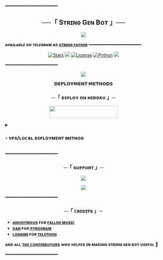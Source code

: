 ━━━━━━━━━━━━━━━━━━━━

<h2 align="center">
    ──「 Sᴛʀɪɴɢ Gᴇɴ Bᴏᴛ 」──
</h2>

<p align="center">
  <img src="https://te.legra.ph/file/3792b39d8904473d6db65.jpg">
</p>

_**ᴀᴠᴀɪʟᴀʙʟᴇ ᴏɴ ᴛᴇʟᴇɢʀᴀᴍ ᴀs [sᴛʀɪɴɢ ғᴀᴛʜᴇʀ](https://t.me/StringFatherBot)**_
━━━━━━━━━━━━━━━━━━━━

<p align="center">
<a href="https://github.com/Zenaku2050s/ZenakuSessionStrings/stargazers"><img src="https://img.shields.io/github/stars/Zenaku2050s/ZenakuSessionStrings?color=black&logo=github&logoColor=black&style=for-the-badge" alt="Stars"/></a>
<a href="https://github.com/Zenaku2050s/ZenakuSessionStrings/network/members"> <img src="https://img.shields.io/github/forks/Zenaku2050s/ZenakuSessionStrings?color=black&logo=github&logoColor=black&style=for-the-badge"/></a>
<a href="https://github.com/Zenaku2050s/ZenakuSessionStrings/blob/master/LICENSE"> <img src="https://img.shields.io/badge/License-MIT-blueviolet?style=for-the-badge" alt="License"/></a>
<a href="https://www.python.org/"> <img src="https://img.shields.io/badge/Written%20in-Python-skyblue?style=for-the-badge&logo=python" alt="Python"/></a>
<a href="https://github.com/Zenaku2050s/ZenakuSessionStrings/commits/Zenaku2050s"> <img src="https://img.shields.io/github/last-commit/Zenaku2050s/ZenakuSessionStrings?color=black&logo=github&logoColor=black&style=for-the-badge"/></a>
</p>

━━━━━━━━━━━━━━━━━━━━

<p align="center">
  <img src="https://te.legra.ph/file/7871ceddf5ab4a6787182.jpg">
</p>

<p align="center">
<b>𝗗𝗘𝗣𝗟𝗢𝗬𝗠𝗘𝗡𝗧 𝗠𝗘𝗧𝗛𝗢𝗗𝗦</b>
</p>

<h3 align="center">
    ─「 ᴅᴇᴩʟᴏʏ ᴏɴ ʜᴇʀᴏᴋᴜ 」─
</h3>

<p align="center"><a href="https://dashboard.heroku.com/new?template=https://github.com/Zenaku2050s/ZenakuSessionStrings"> <img src="https://img.shields.io/badge/Deploy%20On%20Heroku-black?style=for-the-badge&logo=heroku" width="220" height="38.45"/></a></p>

<details>
<summary><h3>
- <b> ᴠᴘs/ʟᴏᴄᴀʟ ᴅᴇᴘʟᴏʏᴍᴇɴᴛ ᴍᴇᴛʜᴏᴅ </b>
</h3></summary>

- Get your [Necessary Variables](https://github.com/Zenaku2050s/ZenakuSessionStrings/blob/master/sample.env)
- Upgrade and Update by :
`sudo apt-get update && sudo apt-get upgrade -y`
- Install required packages by :
`sudo apt-get install python3-pip`
- Install pip by :
`sudo pip3 install -U pip`
- Clone the repository by :
`git clone https://github.com/Zenaku2050s/ZenakuSessionStrings && cd ZenakuSessionStrings`
- Install requirements by :
`pip3 install -U -r requirements.txt`
- Fill your variables in the env by :
`vi sample.env`<br>
Press `I` on the keyboard for editing env<br>
Press `Ctrl+C` when you're done with editing env and `:wq` to save the env<br>
- Rename the env file by :
`mv sample.env .env`
- Install tmux to keep running your bot when you close the terminal by :
`sudo apt install tmux && tmux`
- Finally run the bot by :
`bash start`
- For getting out from tmux session<br>
Press `Ctrl+b` and then `d`

<p align="center">
  <img src="https://te.legra.ph/file/fa5b692e4ddb87559db17.jpg">
</p>

</details>

━━━━━━━━━━━━━━━━━━━━
<h3 align="center">
    ─「 sᴜᴩᴩᴏʀᴛ 」─
</h3>

<p align="center">
<a href="https://t.me/seriousvs_version10"><img src="https://img.shields.io/badge/-Support%20Group-blue.svg?style=for-the-badge&logo=Telegram"></a>
</p>
<p align="center">
<a href="https://t.me/seriousvs_version20"><img src="https://img.shields.io/badge/-Support%20Channel-blue.svg?style=for-the-badge&logo=Telegram"></a>
</p>

━━━━━━━━━━━━━━━━━━━━

<h3 align="center">
    ─「 ᴄʀᴇᴅɪᴛs 」─
</h3>

- <b>[ᴀɴᴏɴʏᴍᴏᴜs](https://github.com/Zenaku2050s)  ғᴏʀ  [ғᴀʟʟᴇɴ ᴍᴜsɪᴄ](https://github.com/Zenaku2050s/FallenMusic)</b>
- <b>[ᴅᴀɴ](https://github.com/delivrance)  ғᴏʀ  [ᴘʏʀᴏɢʀᴀᴍ](https://github.com/pyrogram/pyrogram)</b>
- <b>[ʟᴏɴᴀᴍɪ](https://github.com/Lonami)  ғᴏʀ  [ᴛᴇʟᴇᴛʜᴏɴ](https://github.com/LonamiWebs/Telethon)</b>

<b>ᴀɴᴅ ᴀʟʟ [ᴛʜᴇ ᴄᴏɴᴛʀɪʙᴜᴛᴏʀs](https://github.com/Zenaku2050s/ZenakuSessionStrings/graphs/contributors) ᴡʜᴏ ʜᴇʟᴩᴇᴅ ɪɴ ᴍᴀᴋɪɴɢ sᴛʀɪɴɢ ɢᴇɴ ʙᴏᴛ ᴜsᴇғᴜʟ 🖤</b>

━━━━━━━━━━━━━━━━━━━━
